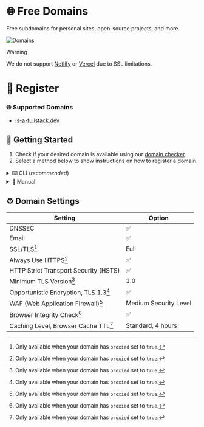 # 🌐 Free Domains
Free subdomains for personal sites, open-source projects, and more.

[![Domains](https://img.shields.io/github/directory-file-count/free-domains/register/domains?label=domains&style=for-the-badge&type=file)](https://github.com/free-domains/register/tree/main/domains)

> [!WARNING]
> We do not support [Netlify](https://www.netlify.com) or [Vercel](https://vercel.com) due to SSL limitations.

# 📝 Register
### 🌐 Supported Domains
- [is-a-fullstack.dev](https://is-a-fullstack.dev)

## 📜 Getting Started
1. Check if your desired domain is available using our [domain checker](https://free-domains.github.io/check).
2. Select a method below to show instructions on how to register a domain.

<details>
  <summary>⌨️ CLI (<em>recommended</em>)</summary>
  <br>

  1. Install the CLI

  You can install the CLI by running the following command:

  ```bash
  npm install @free-domains/cli -g
  ```

  2. Login to the CLI

  Run the following command to login to the CLI and follow the steps.

  ```bash
  domains login
  ```

  3. Register a domain

  Run the following command and follow the steps to register a subdomain.

  ```bash
  domains register
  ```

</details>

<details>
  <summary>📝 Manual</summary>
  <br>

  1. **[Fork](https://github.com/free-domains/register/fork)** this repository.
  2. Add a new file called `example.domain.dev.json` in the `/domains` folder to register the `example` subdomain on the `domain.dev`.
    - A list of supported domains can be found [here](#-supported-domains).
  3. Edit it to meet your needs.
    - The file listed below is just an **example**, provide a **valid** JSON file with your needs.
    - Make sure to remove any records that aren't needed.

  ```json
  {
      "domain": "network.com",
      "subdomain": "example",

      "owner": {
          "email": "hello@example.com"
      },

      "records": {
          "A": ["1.1.1.1", "1.0.0.1"],

          "AAAA": ["2606:4700:4700::1111", "2606:4700:4700::1001"],

          "CNAME": "example.com",

          "MX": [
              {
                  "priority": 10,
                  "value": "mx.example.com"
              }
          ],

          "TXT": [
              {
                  "name": "@",
                  "value": "example_verification=1234567890"
              }
          ]
      },

      "proxied": false
  }
  ```

  4. Your pull request will be reviewed and merged.
    - **Do not** ignore the pull request checklist, this is _required_.
    - Make sure to keep an eye on your pull request in case we need you to make any changes!
  5. After the pull request is merged, please allow up to 24 hours for the changes to propagate _(in most cases it takes up to 5 minutes)_
  6. Enjoy your new domain!

</details>

## ⚙️ Domain Settings
| Setting | Option |
|-|-|
| DNSSEC | ✅ |
| Email | ✅ |
| SSL/TLS[^1] | Full |
| Always Use HTTPS[^1] | ✅ |
| HTTP Strict Transport Security (HSTS) | ✅ |
| Minimum TLS Version[^1] | 1.0 |
| Opportunistic Encryption, TLS 1.3[^1] | ✅ |
| WAF (Web Application Firewall)[^1] | Medium Security Level |
| Browser Integrity Check[^1] | ✅ |
| Caching Level, Browser Cache TTL[^1] | Standard, 4 hours |

[^1]: Only available when your domain has `proxied` set to `true`.
